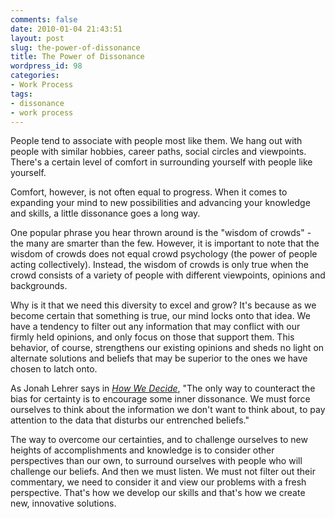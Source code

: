 ```yaml
---
comments: false
date: 2010-01-04 21:43:51
layout: post
slug: the-power-of-dissonance
title: The Power of Dissonance
wordpress_id: 98
categories:
- Work Process
tags:
- dissonance
- work process
---
```


People tend to associate with people most like them. We hang out with people with similar hobbies, career paths, social circles and viewpoints. There's a certain level of comfort in surrounding yourself with people like yourself.

Comfort, however, is not often equal to progress. When it comes to expanding your mind to new possibilities and advancing your knowledge and skills, a little dissonance goes a long way.

One popular phrase you hear thrown around is the "wisdom of crowds" - the many are smarter than the few. However, it is important to note that the wisdom of crowds does not equal crowd psychology (the power of people acting collectively). Instead, the wisdom of crowds is only true when the crowd consists of a variety of people with different viewpoints, opinions and backgrounds.

Why is it that we need this diversity to excel and grow? It's because as we become certain that something is true, our mind locks onto that idea. We have a tendency to filter out any information that may conflict with our firmly held opinions, and only focus on those that support them. This behavior, of course, strengthens our existing opinions and sheds no light on alternate solutions and beliefs that may be superior to the ones we have chosen to latch onto.

As Jonah Lehrer says in _[How We Decide](http://www.amazon.com/gp/product/0618620117?ie=UTF8&tag=timkadcom-20&linkCode=as2&camp=1789&creative=390957&creativeASIN=0618620117)_, "The only way to counteract the bias for certainty is to encourage some inner dissonance. We must force ourselves to think about the information we don't want to think about, to pay attention to the data that disturbs our entrenched beliefs."

The way to overcome our certainties, and to challenge ourselves to new heights of accomplishments and knowledge is to consider other perspectives than our own, to surround ourselves with people who will challenge our beliefs. And then we must listen. We must not filter out their commentary, we need to consider it and view our problems with a fresh perspective. That's how we develop our skills and that's how we create new, innovative solutions.
